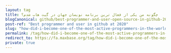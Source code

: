 ```yaml
---
layout: tag
title: چگونه من یکی از فعال ترین برنامه نویسان جهان در گیت هاب شدم؟
blogCanonical: github/best-programmer-and-user-open-source-in-github-2020/
post-ref: "Best programmer and user in github at 2020"
slug: "how-did-i-become-one-of-the-most-active-programmers-in-the-world-at-github-2020"
permalink: /tag/how-did-i-become-one-of-the-most-active-programmers-in-the-world-at-github-2020/
redirect_to: https://fa.maxbase.org/tag/how-did-i-become-one-of-the-most-active-programmers-in-the-world-at-github-2020/
private: true
---
```


